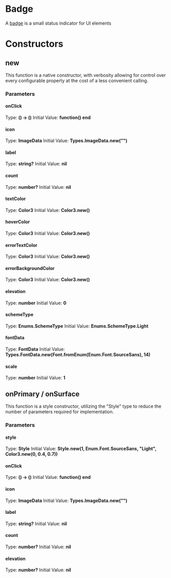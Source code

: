 # Badge

A [badge](https://m3.material.io/components/badges/overview) is a small status indicator for UI elements
# Constructors


## new
This function is a native constructor, with verbosity allowing for control over every configurable property at the cost of a less convenient calling.

### Parameters
#### onClick
Type: **() -> ()**
Initial Value: **function() end**

#### icon
Type: **ImageData**
Initial Value: **Types.ImageData.new("")**

#### label
Type: **string?**
Initial Value: **nil**

#### count
Type: **number?**
Initial Value: **nil**

#### textColor
Type: **Color3**
Initial Value: **Color3.new()**

#### hoverColor
Type: **Color3**
Initial Value: **Color3.new()**

#### errorTextColor
Type: **Color3**
Initial Value: **Color3.new()**

#### errorBackgroundColor
Type: **Color3**
Initial Value: **Color3.new()**

#### elevation
Type: **number**
Initial Value: **0**

#### schemeType
Type: **Enums.SchemeType**
Initial Value: **Enums.SchemeType.Light**

#### fontData
Type: **FontData**
Initial Value: **Types.FontData.new(Font.fromEnum(Enum.Font.SourceSans), 14)**

#### scale
Type: **number**
Initial Value: **1**


## onPrimary / onSurface
This function is a style constructor, utilizing the "Style" type to reduce the number of parameters required for implementation.

### Parameters
#### style
Type: **Style**
Initial Value: **Style.new(1, Enum.Font.SourceSans, "Light", Color3.new(0, 0.4, 0.7))**

#### onClick
Type: **() -> ()**
Initial Value: **function() end**

#### icon
Type: **ImageData**
Initial Value: **Types.ImageData.new("")**

#### label
Type: **string?**
Initial Value: **nil**

#### count
Type: **number?**
Initial Value: **nil**

#### elevation
Type: **number?**
Initial Value: **nil**

